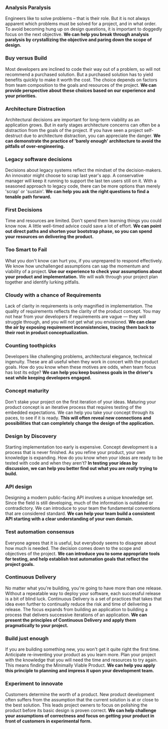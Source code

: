 
### Analysis Paralysis
Engineers like to solve problems &ndash; that is their role. But it is not always apparent which problems must be solved for a project, and in what order. To avoid becoming hung up on design questions, it is important to doggedly focus on the next objective. <b>We can help you break through analysis paralysis by crystallizing the objective and paring down the scope of design.</b>

### Buy versus Build
Most developers are inclined to code their way out of a problem, so will not recommend a purchased solution. But a purchased solution has to yield benefits quickly to make it worth the cost. The choice depends on factors from team composition to the goals and resources of the project. <b>We can provide perspective about these choices based on our experience and your priorities.</b>

### Architecture Distraction
Architectural decisions are important for long-term viability as an application grows. But in early stages architecture concerns can often be a distraction from the goals of the project. If you have seen a project self-destruct due to architecture distraction, you can appreciate the danger. <b>We can demonstrate the practice of 'barely enough' architecture to avoid the pitfalls of over-engineering.</b>

### Legacy software decisions
Decisions about legacy systems reflect the mindset of the decision-makers. An innovator might choose to scrap last year's app. A conservative manager will keep it running to support the last ten users still on it. With a seasoned approach to legacy code, there can be more options than merely 'scrap' or 'sustain'. <b>We can help you ask the right questions to find a tenable path forward.</b>

### First Decisions
Time and resources are limited. Don't spend them learning things you could know now. A little well-timed advice could save a lot of effort. <b>We can point out direct paths and shorten your bootstrap phase, so you can spend your resources on delivering the product.</b> 

### Too Smart to Fail
What you don't know can hurt you, if you unprepared to respond effectively. We know how unchallenged assumptions can sap the momentum and viability of a project. <b>Use our experience to check your assumptions about your product and implementation.</b> We will walk through your project plan together and identify lurking pitfalls.

### Cloudy with a chance of Requirements
Lack of clarity in requirements is only magnified in implementation. The quality of requirements reflects the clarity of the product concept. You may not hear from your developers if requirements are vague &mdash; they will struggle through, and you will not get what you envisioned. <b>We can clear the air by exposing requirement inconsistencies, tracing them back to their root in product conceptualization.</b>

### Counting toothpicks
Developers like challenging problems, architectural elegance, technical ingenuity. These are all useful when they work in concert with the product goals. How do you know when these motives are odds, when team focus has lost its edge? <b>We can help you keep business goals in the driver's seat while keeping developers engaged.</b>

### Concept maturity
Don't stake your project on the first iteration of your ideas. Maturing your product concept is an iterative process that requires testing of the embedded expectations.  We can help you take your concept through its paces, to see if it is ready. <b>This will often reveal new connections and possibilities that can completely change the design of the application.</b>

### Design by Discovery
Starting implementation too early is expensive. Concept development is a process that is never finished. As you refine your product, your own knowledge is expanding. How do you know when your ideas are ready to be tested with code and when they aren't? <b>In testing your ideas by discussion, we can help you better find out what you are <i>really</i> trying to build.</b>

### API design
Designing a modern public-facing API involves a unique knowledge set. Since the field is still developing, much of the information is outdated or contradictory. We can introduce to your team the fundamental conventions that are considered standard. <b>We can help your team build a consistent API starting with a clear understanding of your own domain.</b>

### Test automation consensus
Everyone agrees that it is useful, but everybody seems to disagree about how much is needed. The decision comes down to the scope and objectives of the project. <b>We can introduce you to some appropriate tools for testing, and help establish test automation goals that reflect the project goals.</b>

### Continuous Delivery
No matter what you're building, you're going to have more than one release. Without a repeatable way to deploy your software, each successful release is a bit of blind luck. Continuous Delivery is a set of practices that takes that idea even further to continually reduce the risk and time of delivering a release. The focus expands from building an application to building a process that delivers successive iterations of an application. <b>We can present the principles of Continuous Delivery and apply them pragmatically to your project.</b>

### Build just enough
If you are building something new, you won't get it quite right the first time. Anticipate re-inventing your product as you learn more. Plan your project with the knowledge that you will need the time and resources to try again. This means finding the Minimally Viable Product. <b>We can help you apply this principle to planning and impress it upon your development team.</b>

### Experiment to innovate
Customers determine the worth of a product. New product development often suffers from the assumption that the current solution is at or close to the best solution. This leads project owners to focus on polishing the product before its basic design is proven correct. <b>We can help challenge your assumptions of correctness and focus on getting your product in front of customers in experimental form.</b>
